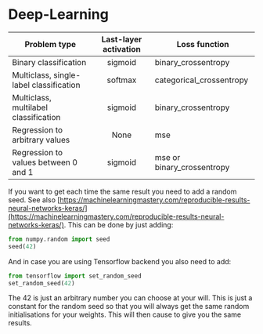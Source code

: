 # Deep-Learning
| Problem type | Last-layer activation | Loss function |
| --- | :---: | --- |
| Binary classification | sigmoid | binary_crossentropy |
| Multiclass, single-label classification | softmax | categorical_crossentropy |
| Multiclass, multilabel classification | sigmoid | binary_crossentropy |
| Regression to arbitrary values | None | mse |
| Regression to values between 0 and 1 | sigmoid | mse or binary_crossentropy |

If you want to get each time the same result you need to add a random seed. See also [https://machinelearningmastery.com/reproducible-results-neural-networks-keras/](https://machinelearningmastery.com/reproducible-results-neural-networks-keras/).
This can be done by just adding:
```python
from numpy.random import seed
seed(42)
```
And in case you are using Tensorflow backend you also need to add:
```python
from tensorflow import set_random_seed
set_random_seed(42)
```
The 42 is just an arbitrary number you can choose at your will. This is just a constant for the random seed so that you will always get the same random initialisations for your weights. This will then cause to give you the same results.

